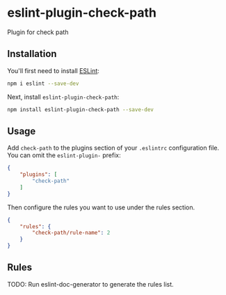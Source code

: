 # eslint-plugin-check-path

Plugin for check path

## Installation

You'll first need to install [ESLint](https://eslint.org/):

```sh
npm i eslint --save-dev
```

Next, install `eslint-plugin-check-path`:

```sh
npm install eslint-plugin-check-path --save-dev
```

## Usage

Add `check-path` to the plugins section of your `.eslintrc` configuration file. You can omit the `eslint-plugin-` prefix:

```json
{
    "plugins": [
        "check-path"
    ]
}
```


Then configure the rules you want to use under the rules section.

```json
{
    "rules": {
        "check-path/rule-name": 2
    }
}
```

## Rules

<!-- begin auto-generated rules list -->
TODO: Run eslint-doc-generator to generate the rules list.
<!-- end auto-generated rules list -->


